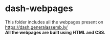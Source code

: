 # dash-webpages
This folder includes all the webpages present on https://dash.generalassemb.ly/  
<b>All the webpages are built using HTML and CSS. <b>
